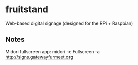 fruitstand
==========

Web-based digital signage (designed for the RPi + Raspbian)

## Notes

Midori fullscreen app: midori -e Fullscreen -a http://signs.gatewayfurmeet.org
